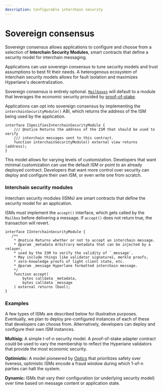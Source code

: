 ```yaml
---
description: Configurable interchain security
---
```


# Sovereign consensus

Sovereign consensus allows applications to configure and choose from a selection of **Interchain Security Modules**, smart contracts that define a security model for interchain messaging.

Applications can use sovereign consensus to tune security models and trust assumptions to best fit their needs. A heterogenous ecosystem of interchain security models allows for fault isolation and maximizes Hyperlane's decentralization.

Sovereign consensus is entirely optional. [`Mailboxes`](../messaging/) will default to a module that leverages the economic security provided by [proof-of-stake](proof-of-stake.md).

Applications can opt into sovereign consensus by implementing the `interchainSecurityModule()` ABI, which returns the address of the ISM being used by the application.

```solidity
interface ISpecifiesInterchainSecurityModule {
    /// @notice Returns the address of the ISM that should be used to verify
    /// interchain messages sent to this contract.
    function interchainSecurityModule() external view returns (address);
}
```

This model allows for varying levels of customization. Developers that want minimal customization can use the default ISM or point to an already deployed contract. Developers that want more control over security can deploy and configure their own ISM, or even write one from scratch.

### Interchain security modules

Interchain security modules (ISMs) are smart contracts that define the security model for an application.

ISMs must implement the `accept()` interface, which gets called by the `Mailbox` before delivering a message. If `accept()` does not return true, the transaction will revert.

```solidity
interface IInterchainSecurityModule {
   /**
    * @notice Returns whether or not to accept an interchain message.
    * @param _metadata Arbitrary metadata that can be injected by a relayer,
    * used by the ISM to verify the validity of `_message`.
    * May include things like validator signatures, merkle proofs,
    * zero-knowledge proofs of light client state, etc.
    * @param _message Hyperlane formatted interchain message.
    */
    function accept(
        bytes calldata _metadata,
        bytes calldata _message
    ) external returns (bool);
}
```

### Examples

A few types of ISMs are described below for illustrative purposes. Eventually, we plan to deploy pre-configured instances of each of these that developers can choose from. Alternatively, developers can deploy and configure their own ISM instances.

**Multisig:** A simple t-of-n security model. A proof-of-stake adapter contract could be used to vary the membership to reflect the Hyperlane validators that provide the most economic security.

**Optimistic:** A model pioneered by [Optics](https://docs.celo.org/protocol/bridge/optics) that prioritizes safety over liveness, optimistic ISMs encode a fraud window during which 1-of-n parties can halt the system.

**Dynamic:** ISMs that vary their configuration (or underlying security model) over time based on message content or application state.

